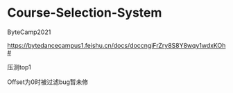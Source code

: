 # Course-Selection-System
ByteCamp2021

https://bytedancecampus1.feishu.cn/docs/doccngiFrZry8S8Y8wqy1wdxKOh#

压测top1

Offset为0时被过滤bug暂未修
